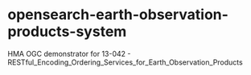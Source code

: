 # opensearch-earth-observation-products-system
HMA OGC demonstrator for 13-042 - RESTful_Encoding_Ordering_Services_for_Earth_Observation_Products
